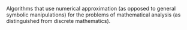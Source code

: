Algorithms that use numerical approximation (as opposed to general symbolic manipulations) for the problems of mathematical analysis (as distinguished from discrete mathematics).
